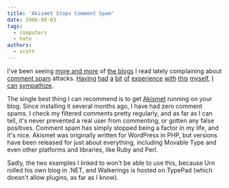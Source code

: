 ```yaml
---
title: 'Akismet Stops Comment Spam'
date: 2006-08-03
tags:
  - computers
  - hate
authors:
  - scott
---
```


I've been seeing [more and more](http://www.walkering.com/walkerings/2006/07/spammed_out.html) of [the blogs](http://www.alt3t.net/blog/reply.asp?pid=224) I read lately complaining about [comment spam](http://en.wikipedia.org/wiki/Comment_spam) attacks. [Having](/?s=spam) [had](/blog/2005/hacked/) [a](/blog/2005/spam-attack/) [bit](/blog/2005/thoughts-on-wordpress/) [of](/blog/2004/migrating-to-wordpress-i/) [experience](/blog/2004/mt-spam-comments-iv/) [with](/blog/2004/mt-spam-comments-iii/) [this](/blog/2004/mt-spam-comments-ii/) [myself](/blog/2004/mt-spam-comments-i/), [I](/blog/2003/more-spam-than-you-can-shake-a-stick-at/) [can](/blog/2003/if-youre-interested-at-all/) [sympathize](/blog/2002/well-it-finally-happened-i/).

The single best thing I can recommend is to get [Akismet](http://akismet.com/) running on your blog. Since installing it several months ago, I have had zero comment spams. I check my filtered comments pretty regularly, and as far as I can tell, it's never prevented a real user from commenting, or gotten any false positives. Comment spam has simply stopped being a factor in my life, and it's nice. Akismet was originally written for WordPress in PHP, but versions have been released for just about everything, including Movable Type and even other platforms and libraries, like Ruby and Perl.

Sadly, the two examples I linked to won't be able to use this, because Urn rolled his own blog in .NET, and Walkerings is hosted on TypePad (which doesn't allow plugins, as far as I know).
